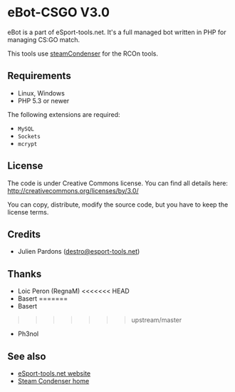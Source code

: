 eBot-CSGO V3.0
==============

eBot is a part of eSport-tools.net. It's a full managed bot written in PHP for managing CS:GO match.

This tools use [steamCondenser](https://github.com/koraktor/steam-condenser-php) for the RCOn tools.

## Requirements

* Linux, Windows
* PHP 5.3 or newer

The following extensions are required:

* `MySQL`
* `Sockets`
* `mcrypt`

## License

The code is under Creative Commons license. You can find all details here: http://creativecommons.org/licenses/by/3.0/

You can copy, distribute, modify the source code, but you have to keep the license terms.

## Credits

* Julien Pardons (destro@esport-tools.net)

## Thanks

* Loic Peron (RegnaM)
<<<<<<< HEAD
* Basert
=======
* Basert 
>>>>>>> upstream/master
* Ph3nol

## See also

* [eSport-tools.net website](http://www.esport-tools.net/)
* [Steam Condenser home](https://koraktor.de/steam-condenser)
